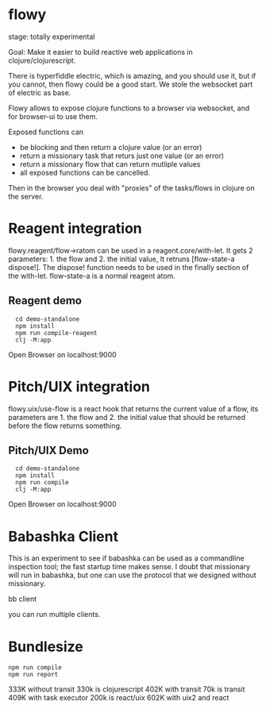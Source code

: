 # flowy

stage: totally experimental

Goal: Make it easier to build reactive web applications in clojure/clojurescript.

There is hyperfiddle electric, which is amazing, and you should use it,
but if you cannot, then flowy could be a good start. We stole the websocket part
of electric as base.

Flowy allows to expose clojure functions to a browser via websocket,
and for browser-ui to use them.

Exposed functions can
- be blocking and then return a clojure value (or an error)
- return a missionary task that returs just one value (or an error)
- return a missionary flow that can return mutliple values
- all exposed functions can be cancelled.

Then in the browser you deal with "proxies" of the tasks/flows in clojure
on the server.

# Reagent integration

flowy.reagent/flow->ratom can be used in a reagent.core/with-let. It
gets 2 parameters: 1. the flow and 2. the initial value, It retruns
[flow-state-a dispose!].  The dispose! function needs to be used in the 
finally section of the with-let. flow-state-a is a normal reagent atom.

## Reagent demo

```
  cd demo-standalone
  npm install
  npm run compile-reagent
  clj -M:app  
```  

Open Browser on localhost:9000

# Pitch/UIX integration

flowy.uix/use-flow is a react hook that returns the current value of a flow,
its parameters are 1. the flow and 2. the initial value that should be returned
before the flow returns something.

## Pitch/UIX Demo

```
  cd demo-standalone
  npm install
  npm run compile
  clj -M:app  
```  

 Open Browser on localhost:9000
 
# Babashka Client

This is an experiment to see if babashka can be used as a commandline inspection tool;
the fast startup time makes sense. I doubt that missionary will run in babashka, but
one can use the protocol that we designed without missionary.

bb client

you can run multiple clients.


# Bundlesize

```  
npm run compile
npm run report

```  

333K without transit      330k is clojurescript
402K with transit          70k is transit
409K with task executor   200k is react/uix
602K with uix2 and react
